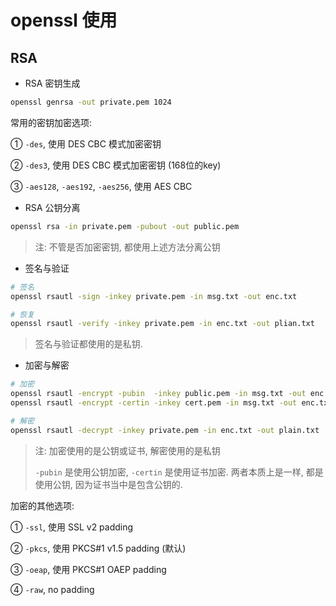 # openssl 使用

## RSA

- RSA 密钥生成

```bash
openssl genrsa -out private.pem 1024
```

常用的密钥加密选项:

① `-des`, 使用 DES CBC 模式加密密钥

② `-des3`,  使用 DES CBC 模式加密密钥 (168位的key)

③ `-aes128`, `-aes192`, `-aes256`, 使用 AES CBC


- RSA 公钥分离

```bash
openssl rsa -in private.pem -pubout -out public.pem
```

> 注: 不管是否加密密钥, 都使用上述方法分离公钥

- 签名与验证

```bash
# 签名
openssl rsautl -sign -inkey private.pem -in msg.txt -out enc.txt

# 恢复
openssl rsautl -verify -inkey private.pem -in enc.txt -out plian.txt
```

> 签名与验证都使用的是私钥. 


- 加密与解密

```bash
# 加密
openssl rsautl -encrypt -pubin  -inkey public.pem -in msg.txt -out enc.txt
openssl rsautl -encrypt -certin -inkey cert.pem -in msg.txt -out enc.txt

# 解密
openssl rsautl -decrypt -inkey private.pem -in enc.txt -out plain.txt
```

> 注: 加密使用的是公钥或证书, 解密使用的是私钥
> 
> `-pubin` 是使用公钥加密, `-certin` 是使用证书加密. 两者本质上是一样, 都是使用公钥, 因为证书当中是包含公钥的.

加密的其他选项:

① `-ssl`, 使用 SSL v2 padding

② `-pkcs`, 使用 PKCS#1 v1.5 padding (默认)

③ `-oeap`, 使用 PKCS#1 OAEP padding

④ `-raw`, no padding

